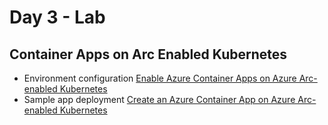 # Day 3 - Lab

## Container Apps on Arc Enabled Kubernetes
-   Environment configuration [Enable Azure Container Apps on Azure Arc-enabled Kubernetes](https://learn.microsoft.com/en-us/azure/container-apps/azure-arc-enable-cluster)
-   Sample app deployment [Create an Azure Container App on Azure Arc-enabled Kubernetes](https://learn.microsoft.com/en-us/azure/container-apps/azure-arc-create-container-app)
